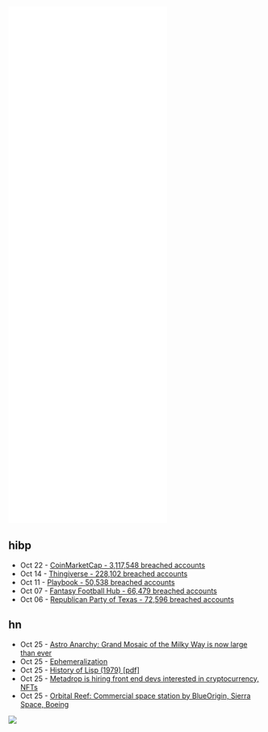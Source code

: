 ![Metrics](https://raw.githubusercontent.com/phixion/phixion/master/metrics.svg)

## hibp

<!--
for https://github.com/phixion/phixion/blob/main/.github/workflows/feeds.yml
-->
<!--START_SECTION:haveibeenpwnd-->
- Oct 22 - [CoinMarketCap - 3,117,548 breached accounts](https://haveibeenpwned.com/PwnedWebsites#CoinMarketCap)
- Oct 14 - [Thingiverse - 228,102 breached accounts](https://haveibeenpwned.com/PwnedWebsites#Thingiverse)
- Oct 11 - [Playbook - 50,538 breached accounts](https://haveibeenpwned.com/PwnedWebsites#Playbook)
- Oct 07 - [Fantasy Football Hub - 66,479 breached accounts](https://haveibeenpwned.com/PwnedWebsites#FantasyFootballHub)
- Oct 06 - [Republican Party of Texas - 72,596 breached accounts](https://haveibeenpwned.com/PwnedWebsites#RepublicanPartyOfTexas)
<!--END_SECTION:haveibeenpwnd-->

## hn

<!--
for https://github.com/phixion/phixion/blob/main/.github/workflows/feeds.yml
-->
<!--START_SECTION:hn-->
- Oct 25 - [Astro Anarchy: Grand Mosaic of the Milky Way is now large than ever](https://astroanarchy.blogspot.com/2021/10/grand-mosaic-of-milky-way-is-now-large.html)
- Oct 25 - [Ephemeralization](https://en.wikipedia.org/wiki/Ephemeralization)
- Oct 25 - [History of Lisp (1979) [pdf]](http://jmc.stanford.edu/articles/lisp/lisp.pdf)
- Oct 25 - [Metadrop is hiring front end devs interested in cryptocurrency, NFTs](https://jobs.metadrop.com/22815)
- Oct 25 - [Orbital Reef: Commercial space station by BlueOrigin, Sierra Space, Boeing](https://www.orbitalreef.com)
<!--END_SECTION:hn-->

<!--
for https://yhype.me
-->
![](https://hit.yhype.me/github/profile?user_id=13013670)
